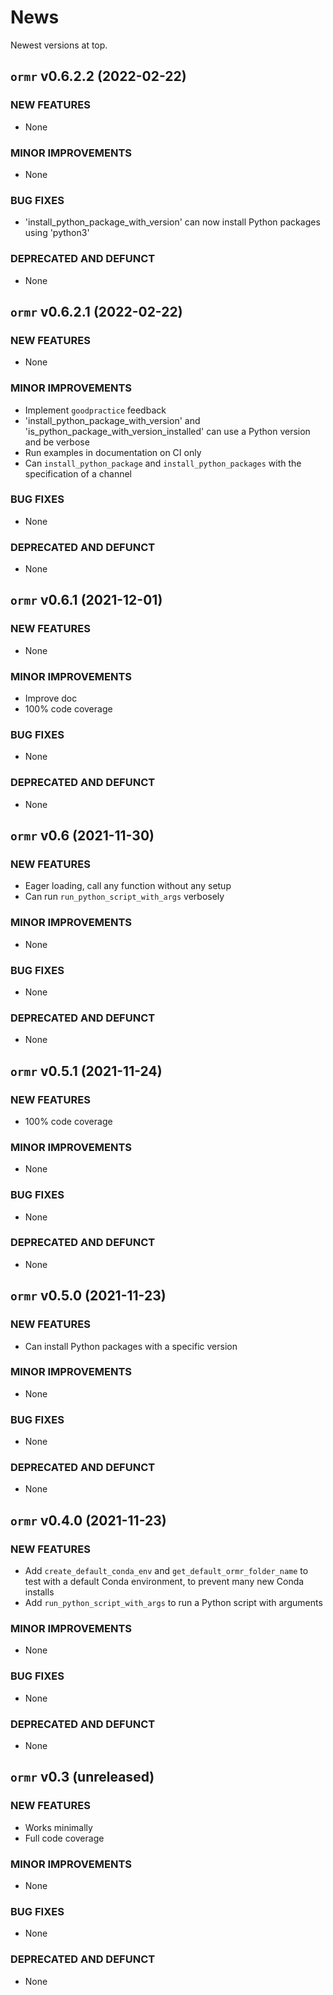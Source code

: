 # News

Newest versions at top.

## `ormr` v0.6.2.2 (2022-02-22)

### NEW FEATURES

 * None

### MINOR IMPROVEMENTS

 * None

### BUG FIXES

 * 'install_python_package_with_version' can now install Python packages using 'python3'

### DEPRECATED AND DEFUNCT

 * None

## `ormr` v0.6.2.1 (2022-02-22)

### NEW FEATURES

 * None

### MINOR IMPROVEMENTS

 * Implement `goodpractice` feedback
 * 'install_python_package_with_version' 
   and 'is_python_package_with_version_installed' can use a Python version 
   and be verbose
 * Run examples in documentation on CI only
 * Can `install_python_package` and `install_python_packages` with the
   specification of a channel

### BUG FIXES

 * None

### DEPRECATED AND DEFUNCT

 * None

## `ormr` v0.6.1 (2021-12-01)

### NEW FEATURES

 * None

### MINOR IMPROVEMENTS

 * Improve doc
 * 100% code coverage

### BUG FIXES

 * None

### DEPRECATED AND DEFUNCT

 * None

## `ormr` v0.6 (2021-11-30)

### NEW FEATURES

 * Eager loading, call any function without any setup
 * Can run `run_python_script_with_args` verbosely

### MINOR IMPROVEMENTS

 * None

### BUG FIXES

 * None

### DEPRECATED AND DEFUNCT

 * None

## `ormr` v0.5.1 (2021-11-24)

### NEW FEATURES

 * 100% code coverage

### MINOR IMPROVEMENTS

 * None

### BUG FIXES

 * None

### DEPRECATED AND DEFUNCT

 * None

## `ormr` v0.5.0 (2021-11-23)

### NEW FEATURES

 * Can install Python packages with a specific version

### MINOR IMPROVEMENTS

 * None

### BUG FIXES

 * None

### DEPRECATED AND DEFUNCT

 * None

## `ormr` v0.4.0 (2021-11-23)

### NEW FEATURES

 * Add `create_default_conda_env` and `get_default_ormr_folder_name`
   to test with a default Conda environment, to prevent many new Conda
   installs
 * Add `run_python_script_with_args` to run a Python script with arguments

### MINOR IMPROVEMENTS

 * None

### BUG FIXES

 * None

### DEPRECATED AND DEFUNCT

 * None


## `ormr` v0.3 (unreleased)

### NEW FEATURES

 * Works minimally
 * Full code coverage

### MINOR IMPROVEMENTS

 * None

### BUG FIXES

 * None

### DEPRECATED AND DEFUNCT

 * None


